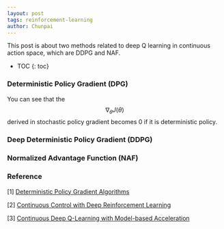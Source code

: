 ```yaml
---
layout: post
tags: reinforcement-learning
author: Chunpai
---
```


This post is about two methods related to deep Q learning in continuous action space, which are DDPG and NAF. 


* TOC
{: toc}


### Deterministic Policy Gradient (DPG)

You can see that the $$\nabla_{\theta} J(\theta)​$$ derived in stochastic policy gradient becomes 0 if it is deterministic policy. 



### Deep Deterministic Policy Gradient (DDPG)



### Normalized Advantage Function (NAF)





### Reference

[1] [Deterministic Policy Gradient Algorithms](http://proceedings.mlr.press/v32/silver14.pdf )

[2] [Continuous Control with Deep Reinforcement Learning](https://arxiv.org/pdf/1509.02971.pdf )

[3] [Continuous Deep Q-Learning with Model-based Acceleration](https://arxiv.org/pdf/1603.00748v1.pdf )




